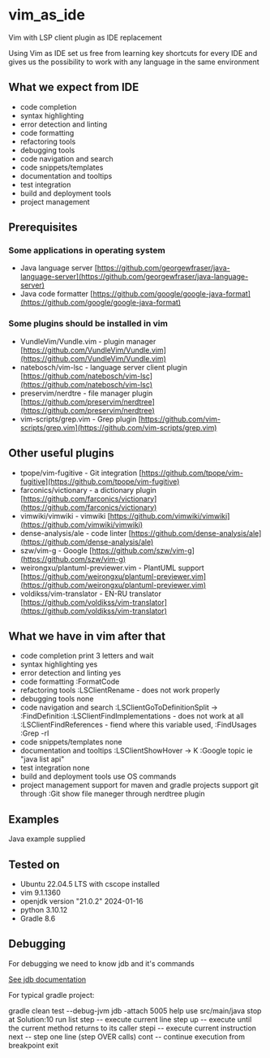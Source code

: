 # vim_as_ide

Vim with LSP client plugin as IDE replacement    

Using Vim as IDE set us free from learning key shortcuts for every IDE
and gives us the possibility to work with any language in the same environment

## What we expect from IDE

- code completion
- syntax highlighting
- error detection and linting
- code formatting
- refactoring tools
- debugging tools
- code navigation and search
- code snippets/templates
- documentation and tooltips
- test integration
- build and deployment tools
- project management

## Prerequisites

### Some applications in operating system

- Java language server [https://github.com/georgewfraser/java-language-server](https://github.com/georgewfraser/java-language-server)
- Java code formatter [https://github.com/google/google-java-format](https://github.com/google/google-java-format)

### Some plugins should be installed in vim

- VundleVim/Vundle.vim  - plugin manager [https://github.com/VundleVim/Vundle.vim](https://github.com/VundleVim/Vundle.vim)
- natebosch/vim-lsc     - language server client plugin [https://github.com/natebosch/vim-lsc](https://github.com/natebosch/vim-lsc)
- preservim/nerdtre     - file manager plugin [https://github.com/preservim/nerdtree](https://github.com/preservim/nerdtree)
- vim-scripts/grep.vim  - Grep plugin [https://github.com/vim-scripts/grep.vim](https://github.com/vim-scripts/grep.vim)

## Other useful plugins

- tpope/vim-fugitive    - Git integration [https://github.com/tpope/vim-fugitive](https://github.com/tpope/vim-fugitive)
- farconics/victionary  - a dictionary plugin [https://github.com/farconics/victionary](https://github.com/farconics/victionary)
- vimwiki/vimwiki       - vimwiki [https://github.com/vimwiki/vimwiki](https://github.com/vimwiki/vimwiki)
- dense-analysis/ale    - code linter [https://github.com/dense-analysis/ale](https://github.com/dense-analysis/ale)
- szw/vim-g             - Google [https://github.com/szw/vim-g](https://github.com/szw/vim-g)
- weirongxu/plantuml-previewer.vim  - PlantUML support [https://github.com/weirongxu/plantuml-previewer.vim](https://github.com/weirongxu/plantuml-previewer.vim)
- voldikss/vim-translator           - EN-RU translator [https://github.com/voldikss/vim-translator](https://github.com/voldikss/vim-translator)


## What we have in vim after that
 
- code completion
    print 3 letters and wait
- syntax highlighting
    yes
- error detection and linting
    yes
- code formatting
    :FormatCode
- refactoring tools
    :LSClientRename - does not work properly
- debugging tools
    none
- code navigation and search
    :LSClientGoToDefinitionSplit -> :FindDefinition
    :LSClientFindImplementations - does not work at all
    :LSClientFindReferences - fiend where this variable used, :FindUsages
    :Grep -rI 
- code snippets/templates
    none
- documentation and tooltips
    :LSClientShowHover -> K
    :Google topic ie "java list api"
- test integration
    none
- build and deployment tools
    use OS commands
- project management
    support for maven and gradle projects
    support git through :Git
    show file maneger through nerdtree plugin

## Examples

Java example supplied

## Tested on

- Ubuntu 22.04.5 LTS with cscope installed
- vim 9.1.1360 
- openjdk version "21.0.2" 2024-01-16
- python 3.10.12
- Gradle 8.6

## Debugging

For debugging we need to know jdb and it's commands

[See jdb documentation](https://docs.oracle.com/javase/7/docs/technotes/tools/windows/jdb.html)

For typical gradle project:

gradle clean test --debug-jvm
jdb -attach 5005
help
use src/main/java
stop at Solution:10
run
list
step                      -- execute current line
step up                   -- execute until the current method returns to its caller
stepi                     -- execute current instruction
next                      -- step one line (step OVER calls)
cont                      -- continue execution from breakpoint
exit

